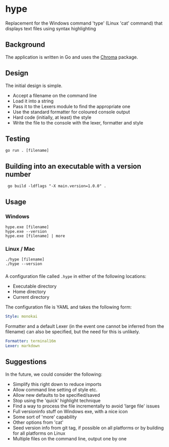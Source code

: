 # hype
Replacement for the Windows command 'type' (Linux 'cat' command) that displays text files using syntax highlighting

## Background
The application is written in Go and uses the [Chroma](github.com/alecthomas/chroma/v2) package.

## Design
The initial design is simple.
* Accept a filename on the command line
* Load it into a string
* Pass it to the Lexers module to find the appropriate one
* Use the standard formatter for coloured console output
* Hard code (initially, at least) the style
* Write the file to the console with the lexer, formatter and style

## Testing
```shell
go run . [filename]
```

## Building into an executable with a version number
```shell
 go build -ldflags "-X main.version=1.0.0" .
```

## Usage
### Windows
```shell
hype.exe [filename]
hype.exe --version
hype.exe [filename] | more 
```

### Linux / Mac
```shell
./hype [filename]
./hype --version
```

###
A configuration file called `.hype` in either of the following locations:
* Executable directory
* Home directory
* Current directory

The configuration file is YAML and takes the following form:
```yaml
Style: monokai
```

Formatter and a default Lexer (in the event one cannot be inferred from the filename) can also be specified, but the need for this is unlikely.
```yaml
Formatter: terminal16m
Lexer: markdown
``` 

## Suggestions
In the future, we could consider the following:
* Simplify this right down to reduce imports
* Allow command line setting of style etc.
* Allow new defaults to be specified/saved
* Stop using the 'quick' highlight technique
* Find a way to process the file incrementally to avoid 'large file' issues
* Full versioninfo stuff on Windows exe, with a nice icon
* Some sort of 'more' capability
* Other options from 'cat'
* Seed version info from git tag, if possible on all platforms or by building for all platforms on Linux
* Multiple files on the command line, output one by one